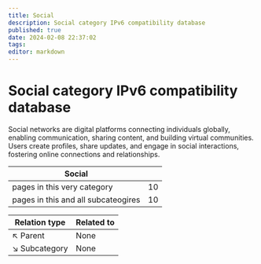 ```yaml
---
title: Social
description: Social category IPv6 compatibility database
published: true
date: 2024-02-08 22:37:02 
tags:
editor: markdown
---
```


# Social category IPv6 compatibility database


Social networks are digital platforms connecting individuals globally, enabling communication, sharing content, and building virtual communities. Users create profiles, share updates, and engage in social interactions, fostering online connections and relationships.


| Social   |   |
| - | - |
| pages in this very category | 10 |
| pages in this and all subcateogires | 10 |

| Relation type | Related to |
| - | - |
| :arrow_upper_left: Parent | None |
| :arrow_lower_right: Subcategory | None |
